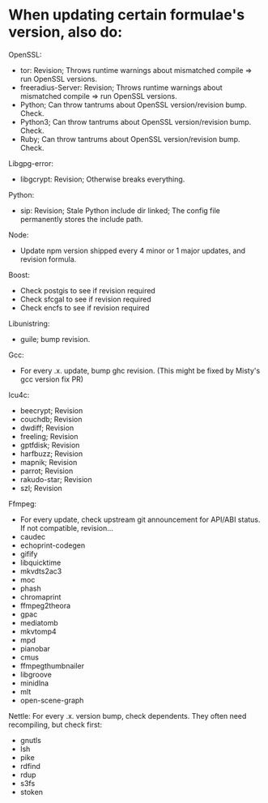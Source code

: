 When updating certain formulae's version, also do:
=============

OpenSSL:
* tor: Revision; Throws runtime warnings about mismatched compile => run OpenSSL versions.
* freeradius-Server: Revision; Throws runtime warnings about mismatched compile => run OpenSSL versions.
* Python; Can throw tantrums about OpenSSL version/revision bump. Check.
* Python3; Can throw tantrums about OpenSSL version/revision bump. Check.
* Ruby; Can throw tantrums about OpenSSL version/revision bump. Check.

Libgpg-error:
* libgcrypt: Revision; Otherwise breaks everything.

Python:
* sip: Revision; Stale Python include dir linked; The config file permanently stores the include path.

Node:
* Update npm version shipped every 4 minor or 1 major updates, and revision formula.

Boost:
* Check postgis to see if revision required
* Check sfcgal to see if revision required
* Check encfs to see if revision required

Libunistring:
* guile; bump revision.

Gcc:
* For every .x. update, bump ghc revision. (This might be fixed by Misty's gcc version fix PR)

Icu4c:
* beecrypt; Revision
* couchdb; Revision
* dwdiff; Revision
* freeling; Revision
* gptfdisk; Revision
* harfbuzz; Revision
* mapnik; Revision
* parrot; Revision
* rakudo-star; Revision
* szl; Revision

Ffmpeg:
* For every update, check upstream git announcement for API/ABI status. If not compatible, revision...
* caudec
* echoprint-codegen  
* gifify
* libquicktime
* mkvdts2ac3
* moc
* phash
* chromaprint
* ffmpeg2theora
* gpac
* mediatomb
* mkvtomp4
* mpd
* pianobar
* cmus
* ffmpegthumbnailer
* libgroove
* minidlna
* mlt
* open-scene-graph

Nettle:
For every .x. version bump, check dependents. They often need recompiling, but check first:
* gnutls
* lsh
* pike
* rdfind
* rdup
* s3fs
* stoken